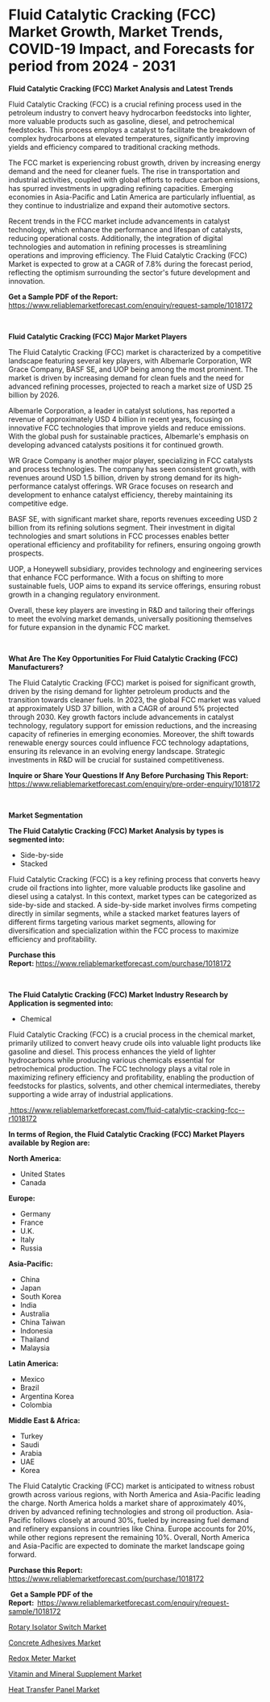 <p><h1>Fluid Catalytic Cracking (FCC) Market Growth, Market Trends, COVID-19 Impact, and Forecasts for period from 2024 - 2031</h1></p><p><strong>Fluid Catalytic Cracking (FCC) Market Analysis and Latest Trends</strong></p>
<p><p>Fluid Catalytic Cracking (FCC) is a crucial refining process used in the petroleum industry to convert heavy hydrocarbon feedstocks into lighter, more valuable products such as gasoline, diesel, and petrochemical feedstocks. This process employs a catalyst to facilitate the breakdown of complex hydrocarbons at elevated temperatures, significantly improving yields and efficiency compared to traditional cracking methods.</p><p>The FCC market is experiencing robust growth, driven by increasing energy demand and the need for cleaner fuels. The rise in transportation and industrial activities, coupled with global efforts to reduce carbon emissions, has spurred investments in upgrading refining capacities. Emerging economies in Asia-Pacific and Latin America are particularly influential, as they continue to industrialize and expand their automotive sectors.</p><p>Recent trends in the FCC market include advancements in catalyst technology, which enhance the performance and lifespan of catalysts, reducing operational costs. Additionally, the integration of digital technologies and automation in refining processes is streamlining operations and improving efficiency. The Fluid Catalytic Cracking (FCC) Market is expected to grow at a CAGR of 7.8% during the forecast period, reflecting the optimism surrounding the sector's future development and innovation.</p></p>
<p><strong>Get a Sample PDF of the Report:&nbsp;</strong> <a href="https://www.reliablemarketforecast.com/enquiry/request-sample/1018172">https://www.reliablemarketforecast.com/enquiry/request-sample/1018172</a></p>
<p>&nbsp;</p>
<p><strong>Fluid Catalytic Cracking (FCC) Major Market Players</strong></p>
<p><p>The Fluid Catalytic Cracking (FCC) market is characterized by a competitive landscape featuring several key players, with Albemarle Corporation, WR Grace Company, BASF SE, and UOP being among the most prominent. The market is driven by increasing demand for clean fuels and the need for advanced refining processes, projected to reach a market size of USD 25 billion by 2026. </p><p>Albemarle Corporation, a leader in catalyst solutions, has reported a revenue of approximately USD 4 billion in recent years, focusing on innovative FCC technologies that improve yields and reduce emissions. With the global push for sustainable practices, Albemarle's emphasis on developing advanced catalysts positions it for continued growth.</p><p>WR Grace Company is another major player, specializing in FCC catalysts and process technologies. The company has seen consistent growth, with revenues around USD 1.5 billion, driven by strong demand for its high-performance catalyst offerings. WR Grace focuses on research and development to enhance catalyst efficiency, thereby maintaining its competitive edge.</p><p>BASF SE, with significant market share, reports revenues exceeding USD 2 billion from its refining solutions segment. Their investment in digital technologies and smart solutions in FCC processes enables better operational efficiency and profitability for refiners, ensuring ongoing growth prospects.</p><p>UOP, a Honeywell subsidiary, provides technology and engineering services that enhance FCC performance. With a focus on shifting to more sustainable fuels, UOP aims to expand its service offerings, ensuring robust growth in a changing regulatory environment. </p><p>Overall, these key players are investing in R&D and tailoring their offerings to meet the evolving market demands, universally positioning themselves for future expansion in the dynamic FCC market.</p></p>
<p>&nbsp;</p>
<p><strong>What Are The Key Opportunities For Fluid Catalytic Cracking (FCC) Manufacturers?</strong></p>
<p><p>The Fluid Catalytic Cracking (FCC) market is poised for significant growth, driven by the rising demand for lighter petroleum products and the transition towards cleaner fuels. In 2023, the global FCC market was valued at approximately USD 37 billion, with a CAGR of around 5% projected through 2030. Key growth factors include advancements in catalyst technology, regulatory support for emission reductions, and the increasing capacity of refineries in emerging economies. Moreover, the shift towards renewable energy sources could influence FCC technology adaptations, ensuring its relevance in an evolving energy landscape. Strategic investments in R&D will be crucial for sustained competitiveness.</p></p>
<p><strong>Inquire or Share Your Questions If Any Before Purchasing This Report:</strong> <a href="https://www.reliablemarketforecast.com/enquiry/pre-order-enquiry/1018172">https://www.reliablemarketforecast.com/enquiry/pre-order-enquiry/1018172</a></p>
<p>&nbsp;</p>
<p><strong>Market Segmentation</strong></p>
<p><strong>The Fluid Catalytic Cracking (FCC) Market Analysis by types is segmented into:</strong></p>
<p><ul><li>Side-by-side</li><li>Stacked</li></ul></p>
<p><p>Fluid Catalytic Cracking (FCC) is a key refining process that converts heavy crude oil fractions into lighter, more valuable products like gasoline and diesel using a catalyst. In this context, market types can be categorized as side-by-side and stacked. A side-by-side market involves firms competing directly in similar segments, while a stacked market features layers of different firms targeting various market segments, allowing for diversification and specialization within the FCC process to maximize efficiency and profitability.</p></p>
<p><strong>Purchase this Report:&nbsp;</strong><a href="https://www.reliablemarketforecast.com/purchase/1018172">https://www.reliablemarketforecast.com/purchase/1018172</a></p>
<p>&nbsp;</p>
<p><strong>The Fluid Catalytic Cracking (FCC) Market Industry Research by Application is segmented into:</strong></p>
<p><ul><li>Chemical</li></ul></p>
<p><p>Fluid Catalytic Cracking (FCC) is a crucial process in the chemical market, primarily utilized to convert heavy crude oils into valuable light products like gasoline and diesel. This process enhances the yield of lighter hydrocarbons while producing various chemicals essential for petrochemical production. The FCC technology plays a vital role in maximizing refinery efficiency and profitability, enabling the production of feedstocks for plastics, solvents, and other chemical intermediates, thereby supporting a wide array of industrial applications.</p></p>
<p><a href="https://www.reliablemarketforecast.com/fluid-catalytic-cracking-fcc--r1018172">&nbsp;https://www.reliablemarketforecast.com/fluid-catalytic-cracking-fcc--r1018172</a></p>
<p><strong>In terms of Region, the Fluid Catalytic Cracking (FCC) Market Players available by Region are:</strong></p>
<p>
    <p> <strong> North America: </strong>
        <ul>
            <li>United States</li>
            <li>Canada</li>
        </ul>
        </p> 
    <p> <strong> Europe: </strong>
        <ul>
            <li>Germany</li>
            <li>France</li>
            <li>U.K.</li>
            <li>Italy</li>
            <li>Russia</li>
        </ul>
        </p> 
    <p> <strong> Asia-Pacific: </strong>
        <ul>
            <li>China</li>
            <li>Japan</li>
            <li>South Korea</li>
            <li>India</li>
            <li>Australia</li>
            <li>China Taiwan</li>
            <li>Indonesia</li>
            <li>Thailand</li>
            <li>Malaysia</li>
        </ul>
        </p> 
    <p> <strong> Latin America: </strong>
        <ul>
            <li>Mexico</li>
            <li>Brazil</li>
            <li>Argentina Korea</li>
            <li>Colombia</li>
        </ul>
        </p> 
    <p> <strong> Middle East & Africa: </strong>
        <ul>
            <li>Turkey</li>
            <li>Saudi</li>
            <li>Arabia</li>
            <li>UAE</li>
            <li>Korea</li>
        </ul>
    </p>
    </p>
<p><p>The Fluid Catalytic Cracking (FCC) market is anticipated to witness robust growth across various regions, with North America and Asia-Pacific leading the charge. North America holds a market share of approximately 40%, driven by advanced refining technologies and strong oil production. Asia-Pacific follows closely at around 30%, fueled by increasing fuel demand and refinery expansions in countries like China. Europe accounts for 20%, while other regions represent the remaining 10%. Overall, North America and Asia-Pacific are expected to dominate the market landscape going forward.</p></p>
<p><strong>Purchase this Report: </strong><a href="https://www.reliablemarketforecast.com/purchase/1018172">https://www.reliablemarketforecast.com/purchase/1018172</a></p>
<p>&nbsp;<strong>Get a Sample PDF of the Report:&nbsp;&nbsp;</strong><a href="https://www.reliablemarketforecast.com/enquiry/request-sample/1018172">https://www.reliablemarketforecast.com/enquiry/request-sample/1018172</a></p>
<p><strong></strong></p>
<p><p><a href="https://medium.com/@amexben1465_98864/the-rotary-isolator-switch-market-is-experiencing-higher-than-anticipated-demand-compared-to-6f9c4b4a5e2d">Rotary Isolator Switch Market</a></p><p><a href="https://issuu.com/reportprime-2/docs/concrete-adhesives-market-size-2030_95c26679d9f61f">Concrete Adhesives Market</a></p><p><a href="https://www.linkedin.com/pulse/insights-redox-meter-market-share-competitive-landscape-period-uxu2f?trackingId=nKcvbCrlSTWOWHMydSMKvw%3D%3D">Redox Meter Market</a></p><p><a href="https://www.linkedin.com/pulse/vitamin-mineral-supplement-industry-insights-report-analyzing-sqkkf?trackingId=hbk8OJ%2BMSMO28kGbIZPwZg%3D%3D">Vitamin and Mineral Supplement Market</a></p><p><a href="https://issuu.com/reportprime-2/docs/heat-transfer-panel-market-size-203_b9902feb221d5a">Heat Transfer Panel Market</a></p></p>